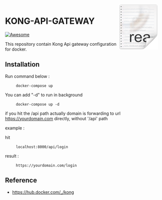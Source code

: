 <img src="icon.png" align="right" />

# KONG-API-GATEWAY 

[![Awesome](https://img.shields.io/badge/Docker-2CA5E0?style=for-the-badge&logo=docker&logoColor=white)](https://github.com/sindresorhus/awesome#readme)


This repository contain Kong Api gateway configuration for docker.

## Installation

Run command below :
```
     docker-compose up
```
You can add "-d" to run in background
```
     docker-compose up -d
```

if you hit the /api path actually domain is forwarding to url https://yourdomain.com directly, without '/api' path

example :

hit
```
     localhost:8000/api/login
```

result :
```
     https://yourdomain.com/login
```

## Reference

- https://hub.docker.com/_/kong




